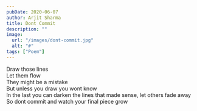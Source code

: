 ```yaml
---
pubDate: 2020-06-07
author: Arjit Sharma
title: Dont Commit
description: ""
image:
  url: "/images/dont-commit.jpg"
  alt: "#"
tags: ["Poem"]
---
```


Draw those lines <br>
Let them flow <br>
They might be a mistake <br>
But unless you draw you wont know <br>
In the last you can darken the lines that made sense, let others fade away <br>
So dont commit and watch your final piece grow